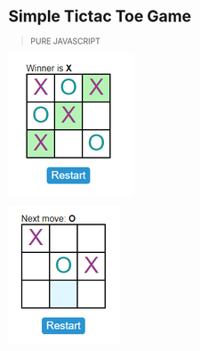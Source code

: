# Simple Tictac Toe Game

> PURE JAVASCRIPT

![Tictac Toe sample](assets/tictactorsample.png)

![Tictac Toe sample](assets/tictactoesample2.png)

